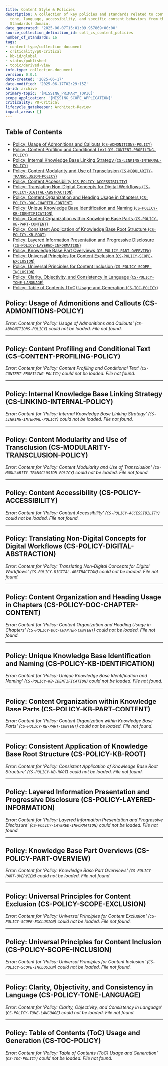 ```yaml
---
title: Content Style & Policies
description: A collection of key policies and standards related to content authoring,
  tone, language, accessibility, and specific content behaviors from the CS (Content
  Standards) domain.
date_generated: '2025-06-07T15:01:09.957869+00:00'
source_collection_definition_id: coll_cs_content_policies
number_of_standards: 16
tags:
- content-type/collection-document
- criticality/p0-critical
- kb-id/global
- status/published
- topic/derived-view
info-type: collection-document
version: 0.0.1
date-created: '2025-06-17'
date-modified: '2025-06-17T02:29:15Z'
kb-id: archive
primary-topic: '[MISSING_PRIMARY_TOPIC]'
scope_application: '[MISSING_SCOPE_APPLICATION]'
criticality: P0-Critical
lifecycle_gatekeeper: Architect-Review
impact_areas: []
---
```

## Table of Contents
- [Policy: Usage of Admonitions and Callouts (`CS-ADMONITIONS-POLICY`)](#policy-usage-of-admonitions-and-callouts-cs-admonitions-policy)
- [Policy: Content Profiling and Conditional Text (`CS-CONTENT-PROFILING-POLICY`)](#policy-content-profiling-and-conditional-text-cs-content-profiling-policy)
- [Policy: Internal Knowledge Base Linking Strategy (`CS-LINKING-INTERNAL-POLICY`)](#policy-internal-knowledge-base-linking-strategy-cs-linking-internal-policy)
- [Policy: Content Modularity and Use of Transclusion (`CS-MODULARITY-TRANSCLUSION-POLICY`)](#policy-content-modularity-and-use-of-transclusion-cs-modularity-transclusion-policy)
- [Policy: Content Accessibility (`CS-POLICY-ACCESSIBILITY`)](#policy-content-accessibility-cs-policy-accessibility)
- [Policy: Translating Non-Digital Concepts for Digital Workflows (`CS-POLICY-DIGITAL-ABSTRACTION`)](#policy-translating-non-digital-concepts-for-digital-workflows-cs-policy-digital-abstraction)
- [Policy: Content Organization and Heading Usage in Chapters (`CS-POLICY-DOC-CHAPTER-CONTENT`)](#policy-content-organization-and-heading-usage-in-chapters-cs-policy-doc-chapter-content)
- [Policy: Unique Knowledge Base Identification and Naming (`CS-POLICY-KB-IDENTIFICATION`)](#policy-unique-knowledge-base-identification-and-naming-cs-policy-kb-identification)
- [Policy: Content Organization within Knowledge Base Parts (`CS-POLICY-KB-PART-CONTENT`)](#policy-content-organization-within-knowledge-base-parts-cs-policy-kb-part-content)
- [Policy: Consistent Application of Knowledge Base Root Structure (`CS-POLICY-KB-ROOT`)](#policy-consistent-application-of-knowledge-base-root-structure-cs-policy-kb-root)
- [Policy: Layered Information Presentation and Progressive Disclosure (`CS-POLICY-LAYERED-INFORMATION`)](#policy-layered-information-presentation-and-progressive-disclosure-cs-policy-layered-information)
- [Policy: Knowledge Base Part Overviews (`CS-POLICY-PART-OVERVIEW`)](#policy-knowledge-base-part-overviews-cs-policy-part-overview)
- [Policy: Universal Principles for Content Exclusion (`CS-POLICY-SCOPE-EXCLUSION`)](#policy-universal-principles-for-content-exclusion-cs-policy-scope-exclusion)
- [Policy: Universal Principles for Content Inclusion (`CS-POLICY-SCOPE-INCLUSION`)](#policy-universal-principles-for-content-inclusion-cs-policy-scope-inclusion)
- [Policy: Clarity, Objectivity, and Consistency in Language (`CS-POLICY-TONE-LANGUAGE`)](#policy-clarity-objectivity-and-consistency-in-language-cs-policy-tone-language)
- [Policy: Table of Contents (ToC) Usage and Generation (`CS-TOC-POLICY`)](#policy-table-of-contents-toc-usage-and-generation-cs-toc-policy)


## Policy: Usage of Admonitions and Callouts (CS-ADMONITIONS-POLICY)

*Error: Content for 'Policy: Usage of Admonitions and Callouts' (`CS-ADMONITIONS-POLICY`) could not be loaded. File not found.* 

---

## Policy: Content Profiling and Conditional Text (CS-CONTENT-PROFILING-POLICY)

*Error: Content for 'Policy: Content Profiling and Conditional Text' (`CS-CONTENT-PROFILING-POLICY`) could not be loaded. File not found.* 

---

## Policy: Internal Knowledge Base Linking Strategy (CS-LINKING-INTERNAL-POLICY)

*Error: Content for 'Policy: Internal Knowledge Base Linking Strategy' (`CS-LINKING-INTERNAL-POLICY`) could not be loaded. File not found.* 

---

## Policy: Content Modularity and Use of Transclusion (CS-MODULARITY-TRANSCLUSION-POLICY)

*Error: Content for 'Policy: Content Modularity and Use of Transclusion' (`CS-MODULARITY-TRANSCLUSION-POLICY`) could not be loaded. File not found.* 

---

## Policy: Content Accessibility (CS-POLICY-ACCESSIBILITY)

*Error: Content for 'Policy: Content Accessibility' (`CS-POLICY-ACCESSIBILITY`) could not be loaded. File not found.* 

---

## Policy: Translating Non-Digital Concepts for Digital Workflows (CS-POLICY-DIGITAL-ABSTRACTION)

*Error: Content for 'Policy: Translating Non-Digital Concepts for Digital Workflows' (`CS-POLICY-DIGITAL-ABSTRACTION`) could not be loaded. File not found.* 

---

## Policy: Content Organization and Heading Usage in Chapters (CS-POLICY-DOC-CHAPTER-CONTENT)

*Error: Content for 'Policy: Content Organization and Heading Usage in Chapters' (`CS-POLICY-DOC-CHAPTER-CONTENT`) could not be loaded. File not found.* 

---

## Policy: Unique Knowledge Base Identification and Naming (CS-POLICY-KB-IDENTIFICATION)

*Error: Content for 'Policy: Unique Knowledge Base Identification and Naming' (`CS-POLICY-KB-IDENTIFICATION`) could not be loaded. File not found.* 

---

## Policy: Content Organization within Knowledge Base Parts (CS-POLICY-KB-PART-CONTENT)

*Error: Content for 'Policy: Content Organization within Knowledge Base Parts' (`CS-POLICY-KB-PART-CONTENT`) could not be loaded. File not found.* 

---

## Policy: Consistent Application of Knowledge Base Root Structure (CS-POLICY-KB-ROOT)

*Error: Content for 'Policy: Consistent Application of Knowledge Base Root Structure' (`CS-POLICY-KB-ROOT`) could not be loaded. File not found.* 

---

## Policy: Layered Information Presentation and Progressive Disclosure (CS-POLICY-LAYERED-INFORMATION)

*Error: Content for 'Policy: Layered Information Presentation and Progressive Disclosure' (`CS-POLICY-LAYERED-INFORMATION`) could not be loaded. File not found.* 

---

## Policy: Knowledge Base Part Overviews (CS-POLICY-PART-OVERVIEW)

*Error: Content for 'Policy: Knowledge Base Part Overviews' (`CS-POLICY-PART-OVERVIEW`) could not be loaded. File not found.* 

---

## Policy: Universal Principles for Content Exclusion (CS-POLICY-SCOPE-EXCLUSION)

*Error: Content for 'Policy: Universal Principles for Content Exclusion' (`CS-POLICY-SCOPE-EXCLUSION`) could not be loaded. File not found.* 

---

## Policy: Universal Principles for Content Inclusion (CS-POLICY-SCOPE-INCLUSION)

*Error: Content for 'Policy: Universal Principles for Content Inclusion' (`CS-POLICY-SCOPE-INCLUSION`) could not be loaded. File not found.* 

---

## Policy: Clarity, Objectivity, and Consistency in Language (CS-POLICY-TONE-LANGUAGE)

*Error: Content for 'Policy: Clarity, Objectivity, and Consistency in Language' (`CS-POLICY-TONE-LANGUAGE`) could not be loaded. File not found.* 

---

## Policy: Table of Contents (ToC) Usage and Generation (CS-TOC-POLICY)

*Error: Content for 'Policy: Table of Contents (ToC) Usage and Generation' (`CS-TOC-POLICY`) could not be loaded. File not found.*
